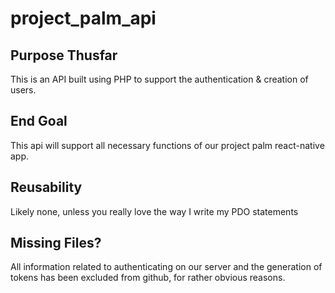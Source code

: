 # project_palm_api

## Purpose Thusfar
This is an API built using PHP to support the authentication & creation of users.

## End Goal
This api will support all necessary functions of our project palm react-native app.

## Reusability
Likely none, unless you really love the way I write my PDO statements

## Missing Files?
All information related to authenticating on our server and the generation of tokens has been excluded from github, for rather obvious reasons.
